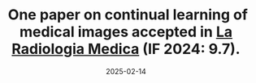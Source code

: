 ---
title: >-
    <i class="fas fa-book-open" style="font-size: 0.9em; margin-right: 0.3em;"></i> One paper on continual learning of medical images accepted in <a href="https://link.springer.com/journal/11547" target="_blank">La Radiologia Medica</a> (IF 2024: 9.7).
date: 2025-02-14
---